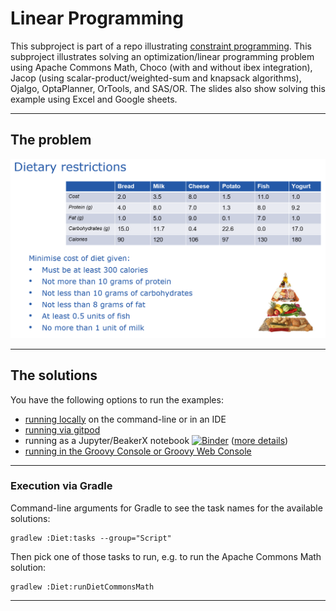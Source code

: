 # Linear Programming

This subproject is part of a repo illustrating [constraint programming](../..).
This subproject
illustrates solving an optimization/linear programming problem
using
Apache Commons Math,
Choco (with and without ibex integration),
Jacop (using scalar-product/weighted-sum and knapsack algorithms),
Ojalgo,
OptaPlanner,
OrTools,
and SAS/OR.
The slides also show solving this example using Excel and Google sheets.

---

## The problem

![Diet](../../docs/images/Diet.png)

---

## The solutions

You have the following options to run the examples:

* [running locally](../../docs/RunningLocal.md) on the command-line or in an IDE
* [running via gitpod](../../docs/RunningGitpod.md)
* running as a Jupyter/BeakerX notebook [![Binder](https://mybinder.org/badge_logo.svg)](https://mybinder.org/v2/gh/paulk-asert/groovy-constraint-programming/master?filepath=subprojects%2FSendMoreMoney%2Fsrc%2Fmain%2Fnotebook%2FDiet.ipynb) ([more details](../../docs/RunningBeakerX.md))
* [running in the Groovy Console or Groovy Web Console](../../docs/RunningConsole.md)

---

### Execution via Gradle

Command-line arguments for Gradle to see the task names for the available solutions:
```
gradlew :Diet:tasks --group="Script"
```
Then pick one of those tasks to run, e.g. to run the Apache Commons Math solution:
```
gradlew :Diet:runDietCommonsMath
```

---
